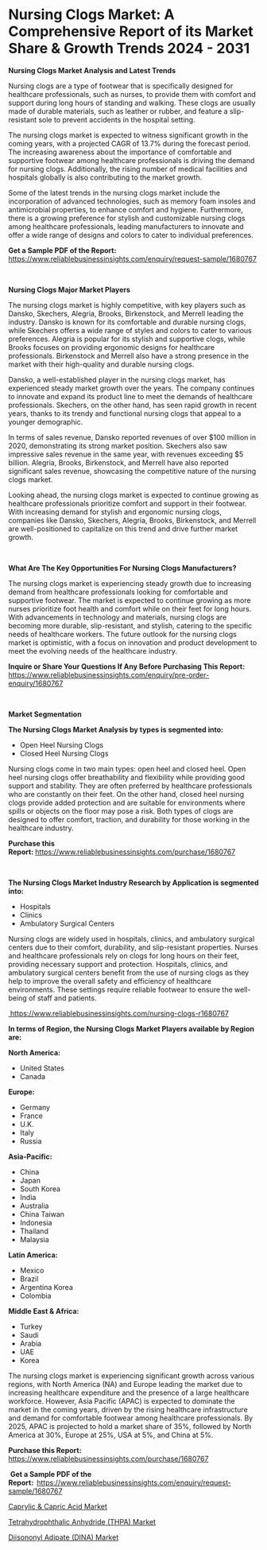 <p><h1>Nursing Clogs Market: A Comprehensive Report of its Market Share & Growth Trends 2024 - 2031</h1></p><p><strong>Nursing Clogs Market Analysis and Latest Trends</strong></p>
<p><p>Nursing clogs are a type of footwear that is specifically designed for healthcare professionals, such as nurses, to provide them with comfort and support during long hours of standing and walking. These clogs are usually made of durable materials, such as leather or rubber, and feature a slip-resistant sole to prevent accidents in the hospital setting.</p><p>The nursing clogs market is expected to witness significant growth in the coming years, with a projected CAGR of 13.7% during the forecast period. The increasing awareness about the importance of comfortable and supportive footwear among healthcare professionals is driving the demand for nursing clogs. Additionally, the rising number of medical facilities and hospitals globally is also contributing to the market growth.</p><p>Some of the latest trends in the nursing clogs market include the incorporation of advanced technologies, such as memory foam insoles and antimicrobial properties, to enhance comfort and hygiene. Furthermore, there is a growing preference for stylish and customizable nursing clogs among healthcare professionals, leading manufacturers to innovate and offer a wide range of designs and colors to cater to individual preferences.</p></p>
<p><strong>Get a Sample PDF of the Report:&nbsp;</strong> <a href="https://www.reliablebusinessinsights.com/enquiry/request-sample/1680767">https://www.reliablebusinessinsights.com/enquiry/request-sample/1680767</a></p>
<p>&nbsp;</p>
<p><strong>Nursing Clogs Major Market Players</strong></p>
<p><p>The nursing clogs market is highly competitive, with key players such as Dansko, Skechers, Alegria, Brooks, Birkenstock, and Merrell leading the industry. Dansko is known for its comfortable and durable nursing clogs, while Skechers offers a wide range of styles and colors to cater to various preferences. Alegria is popular for its stylish and supportive clogs, while Brooks focuses on providing ergonomic designs for healthcare professionals. Birkenstock and Merrell also have a strong presence in the market with their high-quality and durable nursing clogs.</p><p>Dansko, a well-established player in the nursing clogs market, has experienced steady market growth over the years. The company continues to innovate and expand its product line to meet the demands of healthcare professionals. Skechers, on the other hand, has seen rapid growth in recent years, thanks to its trendy and functional nursing clogs that appeal to a younger demographic.</p><p>In terms of sales revenue, Dansko reported revenues of over $100 million in 2020, demonstrating its strong market position. Skechers also saw impressive sales revenue in the same year, with revenues exceeding $5 billion. Alegria, Brooks, Birkenstock, and Merrell have also reported significant sales revenue, showcasing the competitive nature of the nursing clogs market.</p><p>Looking ahead, the nursing clogs market is expected to continue growing as healthcare professionals prioritize comfort and support in their footwear. With increasing demand for stylish and ergonomic nursing clogs, companies like Dansko, Skechers, Alegria, Brooks, Birkenstock, and Merrell are well-positioned to capitalize on this trend and drive further market growth.</p></p>
<p>&nbsp;</p>
<p><strong>What Are The Key Opportunities For Nursing Clogs Manufacturers?</strong></p>
<p><p>The nursing clogs market is experiencing steady growth due to increasing demand from healthcare professionals looking for comfortable and supportive footwear. The market is expected to continue growing as more nurses prioritize foot health and comfort while on their feet for long hours. With advancements in technology and materials, nursing clogs are becoming more durable, slip-resistant, and stylish, catering to the specific needs of healthcare workers. The future outlook for the nursing clogs market is optimistic, with a focus on innovation and product development to meet the evolving needs of the healthcare industry.</p></p>
<p><strong>Inquire or Share Your Questions If Any Before Purchasing This Report:</strong> <a href="https://www.reliablebusinessinsights.com/enquiry/pre-order-enquiry/1680767">https://www.reliablebusinessinsights.com/enquiry/pre-order-enquiry/1680767</a></p>
<p>&nbsp;</p>
<p><strong>Market Segmentation</strong></p>
<p><strong>The Nursing Clogs Market Analysis by types is segmented into:</strong></p>
<p><ul><li>Open Heel Nursing Clogs</li><li>Closed Heel Nursing Clogs</li></ul></p>
<p><p>Nursing clogs come in two main types: open heel and closed heel. Open heel nursing clogs offer breathability and flexibility while providing good support and stability. They are often preferred by healthcare professionals who are constantly on their feet. On the other hand, closed heel nursing clogs provide added protection and are suitable for environments where spills or objects on the floor may pose a risk. Both types of clogs are designed to offer comfort, traction, and durability for those working in the healthcare industry.</p></p>
<p><strong>Purchase this Report:&nbsp;</strong><a href="https://www.reliablebusinessinsights.com/purchase/1680767">https://www.reliablebusinessinsights.com/purchase/1680767</a></p>
<p>&nbsp;</p>
<p><strong>The Nursing Clogs Market Industry Research by Application is segmented into:</strong></p>
<p><ul><li>Hospitals</li><li>Clinics</li><li>Ambulatory Surgical Centers</li></ul></p>
<p><p>Nursing clogs are widely used in hospitals, clinics, and ambulatory surgical centers due to their comfort, durability, and slip-resistant properties. Nurses and healthcare professionals rely on clogs for long hours on their feet, providing necessary support and protection. Hospitals, clinics, and ambulatory surgical centers benefit from the use of nursing clogs as they help to improve the overall safety and efficiency of healthcare environments. These settings require reliable footwear to ensure the well-being of staff and patients.</p></p>
<p><a href="https://www.reliablebusinessinsights.com/nursing-clogs-r1680767">&nbsp;https://www.reliablebusinessinsights.com/nursing-clogs-r1680767</a></p>
<p><strong>In terms of Region, the Nursing Clogs Market Players available by Region are:</strong></p>
<p>
    <p> <strong> North America: </strong>
        <ul>
            <li>United States</li>
            <li>Canada</li>
        </ul>
        </p> 
    <p> <strong> Europe: </strong>
        <ul>
            <li>Germany</li>
            <li>France</li>
            <li>U.K.</li>
            <li>Italy</li>
            <li>Russia</li>
        </ul>
        </p> 
    <p> <strong> Asia-Pacific: </strong>
        <ul>
            <li>China</li>
            <li>Japan</li>
            <li>South Korea</li>
            <li>India</li>
            <li>Australia</li>
            <li>China Taiwan</li>
            <li>Indonesia</li>
            <li>Thailand</li>
            <li>Malaysia</li>
        </ul>
        </p> 
    <p> <strong> Latin America: </strong>
        <ul>
            <li>Mexico</li>
            <li>Brazil</li>
            <li>Argentina Korea</li>
            <li>Colombia</li>
        </ul>
        </p> 
    <p> <strong> Middle East & Africa: </strong>
        <ul>
            <li>Turkey</li>
            <li>Saudi</li>
            <li>Arabia</li>
            <li>UAE</li>
            <li>Korea</li>
        </ul>
    </p>
    </p>
<p><p>The nursing clogs market is experiencing significant growth across various regions, with North America (NA) and Europe leading the market due to increasing healthcare expenditure and the presence of a large healthcare workforce. However, Asia Pacific (APAC) is expected to dominate the market in the coming years, driven by the rising healthcare infrastructure and demand for comfortable footwear among healthcare professionals. By 2025, APAC is projected to hold a market share of 35%, followed by North America at 30%, Europe at 25%, USA at 5%, and China at 5%.</p></p>
<p><strong>Purchase this Report: </strong><a href="https://www.reliablebusinessinsights.com/purchase/1680767">https://www.reliablebusinessinsights.com/purchase/1680767</a></p>
<p>&nbsp;<strong>Get a Sample PDF of the Report:&nbsp;&nbsp;</strong><a href="https://www.reliablebusinessinsights.com/enquiry/request-sample/1680767">https://www.reliablebusinessinsights.com/enquiry/request-sample/1680767</a></p>
<p><strong></strong></p>
<p><p><a href="https://github.com/pjcfca/Market-Research-Report-List-3/blob/main/caprylic-capric-acid-market.md">Caprylic & Capric Acid Market</a></p><p><a href="https://github.com/johnbach50/Market-Research-Report-List-3/blob/main/tetrahydrophthalic-anhydride-thpa-market.md">Tetrahydrophthalic Anhydride (THPA) Market</a></p><p><a href="https://github.com/lylyparadise/Market-Research-Report-List-3/blob/main/diisononyl-adipate-dina-market.md">Diisononyl Adipate (DINA) Market</a></p></p>